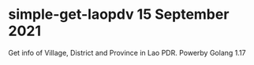# simple-get-laopdv 15 September 2021
Get info of Village, District and Province in Lao PDR.
Powerby Golang 1.17

